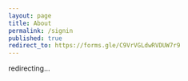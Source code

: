 ```yaml
---
layout: page
title: About
permalink: /signin
published: true
redirect_to: https://forms.gle/C9VrVGLdwRVDUW7r9
---
```


redirecting...
